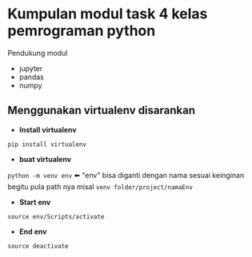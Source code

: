 # Kumpulan modul task 4 kelas pemrograman python

Pendukung modul
- jupyter
- pandas
- numpy

## Menggunakan virtualenv disarankan
- **Install virtualenv**

`pip install virtualenv`

- **buat virtualenv**

`python -m venv env` ⬅️ "env" bisa diganti dengan nama sesuai keinginan begitu pula path nya misal `venv folder/project/namaEnv`

- **Start env**

`source env/Scripts/activate`

- **End env**

`source deactivate`

